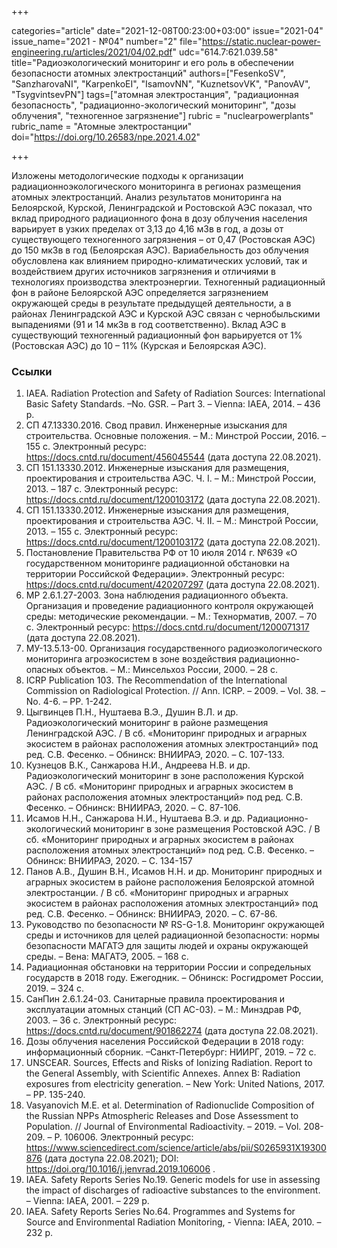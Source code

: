 +++

categories="article"
date="2021-12-08T00:23:00+03:00"
issue="2021-04"
issue_name="2021 - №04"
number="2"
file="https://static.nuclear-power-engineering.ru/articles/2021/04/02.pdf"
udc="614.7:621.039.58"
title="Радиоэкологический мониторинг и его роль в обеспечении безопасности
атомных электростанций"
authors=["FesenkoSV", "SanzharovaNI", "KarpenkoEI", "IsamovNN", "KuznetsovVK", "PanovAV", "TsygvintsevPN"]
tags=["атомная электростанция", "радиационная безопасность", "радиационно-экологический мониторинг", "дозы облучения", "техногенное загрязнение"]
rubric = "nuclearpowerplants"
rubric_name = "Aтомные электростанции"
doi="https://doi.org/10.26583/npe.2021.4.02"

+++

Изложены методологические подходы к организации радиационноэкологического мониторинга в регионах размещения атомных электростанций. Анализ результатов мониторинга на Белоярской, Курской, Ленинградской и Ростовской АЭС показал, что вклад природного радиационного фона в дозу облучения населения варьирует в узких пределах от 3,13 до 4,16 мЗв в год, а дозы от существующего техногенного загрязнения – от 0,47 (Ростовская АЭС) до 150 мкЗв в год (Белоярская АЭС). Вариабельность доз облучения обусловлена как влиянием природно-климатических условий, так и воздействием других источников загрязнения и отличиями в технологиях производства электроэнергии. Техногенный радиационный фон в районе Белоярской АЭС определяется загрязнением окружающей среды в результате предыдущей деятельности, а в районах Ленинградской АЭС и Курской АЭС связан с чернобыльскими выпадениями (91 и 14 мкЗв в год соответственно). Вклад АЭС в существующий техногенный радиационный фон варьируется от 1% (Ростовская АЭС) до 10 – 11% (Курская и Белоярская АЭС).

### Ссылки

1. IAEA. Radiation Protection and Safety of Radiation Sources: International Basic Safety Standards. –No. GSR. – Part 3. – Vienna: IAEA, 2014. – 436 p.
2. СП 47.13330.2016. Свод правил. Инженерные изыскания для строительства. Основные положения. – М.: Минстрой России, 2016. –155 с. Электронный ресурс: https://docs.cntd.ru/document/456045544 (дата доступа 22.08.2021).
3. СП 151.13330.2012. Инженерные изыскания для размещения, проектирования и строительства АЭС. Ч. I. – М.: Минстрой России, 2013. – 187 с. Электронный ресурс: https://docs.cntd.ru/document/1200103172 (дата доступа 22.08.2021).
4. СП 151.13330.2012. Инженерные изыскания для размещения, проектирования и строительства АЭС. Ч. II. – М.: Минстрой России, 2013. – 155 с. Электронный ресурс: https://docs.cntd.ru/document/1200103172 (дата доступа 22.08.2021).
5. Постановление Правительства РФ от 10 июля 2014 г. №639 «О государственном мониторинге радиационной обстановки на территории Российской Федерации». Электронный ресурс: https://docs.cntd.ru/document/420207297 (дата доступа 22.08.2021).
6. МР 2.6.1.27-2003. Зона наблюдения радиационного объекта. Организация и проведение радиационного контроля окружающей среды: методические рекомендации. – М.: Технорматив, 2007. – 70 с. Электронный ресурс: https://docs.cntd.ru/document/1200071317 (дата доступа 22.08.2021).
7. МУ-13.5.13-00. Организация государственного радиоэкологического мониторинга агроэкосистем в зоне воздействия радиационно-опасных объектов. – М.: Минсельхоз России, 2000. – 28 с.
8. ICRP Publication 103. The Recommendation of the International Commission on Radiological Protection. // Ann. ICRP. – 2009. – Vol. 38. – No. 4-6. – PP. 1-242.
9. Цыгвинцев П.Н., Нуштаева В.Э., Душин В.Л. и др. Радиоэкологический мониторинг в районе размещения Ленинградской АЭС. / В сб. «Мониторинг природных и аграрных экосистем в районах расположения атомных электростанций» под ред. С.В. Фесенко. – Обнинск: ВНИИРАЭ, 2020. – С. 107-133.
10. Кузнецов В.К., Санжарова Н.И., Андреева Н.В. и др. Радиоэкологический мониторинг в зоне расположения Курской АЭС. / В сб. «Мониторинг природных и аграрных экосистем в районах расположения атомных электростанций» под ред. С.В. Фесенко. – Обнинск: ВНИИРАЭ, 2020. – С. 87-106.
11. Исамов Н.Н., Санжарова Н.И., Нуштаева В.Э. и др. Радиационно-экологический мониторинг в зоне размещения Ростовской АЭС. / В сб. «Мониторинг природных и аграрных экосистем в районах расположения атомных электростанций» под ред. С.В. Фесенко. – Обнинск: ВНИИРАЭ, 2020. – С. 134-157
12. Панов А.В., Душин В.Н., Исамов Н.Н. и др. Мониторинг природных и аграрных экосистем в районе расположения Белоярской атомной электростанции. / В сб. «Мониторинг природных и аграрных экосистем в районах расположения атомных электростанций» под ред. С.В. Фесенко. – Обнинск: ВНИИРАЭ, 2020. – С. 67-86.
13. Руководство по безопасности № RS-G-1.8. Мониторинг окружающей среды и источников для целей радиационной безопасности: нормы безопасности МАГАТЭ для защиты людей и охраны окружающей среды. – Вена: МАГАТЭ, 2005. – 168 с.
14. Радиационная обстановки на территории России и сопредельных государств в 2018 году. Ежегодник. – Обнинск: Росгидромет России, 2019. – 324 с.
15. СанПин 2.6.1.24-03. Санитарные правила проектирования и эксплуатации атомных станций (СП АС-03). – М.: Минздрав РФ, 2003. – 36 с. Электронный ресурс: https://docs.cntd.ru/document/901862274 (дата доступа 22.08.2021).
16. Дозы облучения населения Российской Федерации в 2018 году: информационный сборник. –Санкт-Петербург: НИИРГ, 2019. – 72 с.
17. UNSCEAR. Sources, Effects and Risks of Ionizing Radiation. Report to the General Assembly, with Scientific Annexes. Annex B: Radiation exposures from electricity generation. – New York: United Nations, 2017. – PP. 135-240.
18. Vasyanovich M.E. et al. Determination of Radionuclide Composition of the Russian NPPs Atmospheric Releases and Dose Assessment to Population. // Journal of Environmental Radioactivity. – 2019. – Vol. 208-209. – P. 106006. Электронный ресурс: https://www.sciencedirect.com/science/article/abs/pii/S0265931X19300876 (дата доступа 22.08.2021); DOI: https://doi.org/10.1016/j.jenvrad.2019.106006 .
19. IAEA. Safety Reports Series No.19. Generic models for use in assessing the impact of discharges of radioactive substances to the environment. – Vienna: IAEA, 2001. – 229 p.
20. IAEA. Safety Reports Series No.64. Programmes and Systems for Source and Environmental Radiation Monitoring, - Vienna: IAEA, 2010. – 232 p.